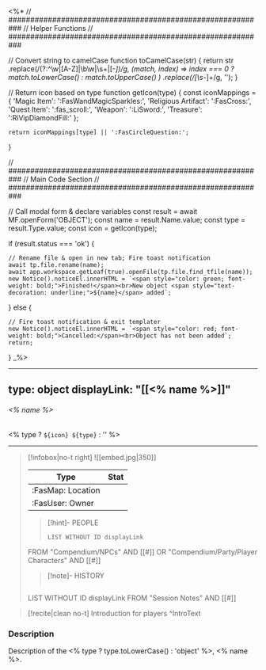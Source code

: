 <%*
// ###########################################################
//                        Helper Functions
// ###########################################################

// Convert string to camelCase
function toCamelCase(str) {
  return str
    .replace(/(?:^\w|[A-Z]|\b\w|\s+|[-_])/g, (match, index) =>
      index === 0 ? match.toLowerCase() : match.toUpperCase()
    )
    .replace(/[\s-_]+/g, '');
}

// Return icon based on type
function getIcon(type) {
    const iconMappings = {
        'Magic Item': ':FasWandMagicSparkles:',
        'Religious Artifact': ':FasCross:',
        'Quest Item': ':fas_scroll:',
        'Weapon': ':LiSword:',
        'Treasure': ':RiVipDiamondFill:'
    };

    return iconMappings[type] || ':FasCircleQuestion:';
}

// ###########################################################
//                        Main Code Section
// ###########################################################

// Call modal form & declare variables
const result = await MF.openForm('OBJECT');
const name = result.Name.value;
const type = result.Type.value;
const icon = getIcon(type);

if (result.status === 'ok') {

    // Rename file & open in new tab; Fire toast notification
    await tp.file.rename(name);
    await app.workspace.getLeaf(true).openFile(tp.file.find_tfile(name));
    new Notice().noticeEl.innerHTML = `<span style="color: green; font-weight: bold;">Finished!</span><br>New object <span style="text-decoration: underline;">${name}</span> added`;

} else {

    // Fire toast notification & exit templater
    new Notice().noticeEl.innerHTML = `<span style="color: red; font-weight: bold;">Cancelled:</span><br>Object has not been added`;
    return;
}
_%>

---
type: object
displayLink: "[[<% name %>]]"
---

###### <% name %>
<span class="sub2"><% type ? `${icon} ${type}` : '' %></span>
___

> [!infobox|no-t right]
> ![[embed.jpg|350]]
>
> | Type | Stat |
> | ---- | ---- |
> | :FasMap: Location | |
> | :FasUser: Owner | |
>
>>[!hint]- PEOPLE
>>```dataview
>>LIST WITHOUT ID displayLink
>FROM "Compendium/NPCs" AND [[#]] OR "Compendium/Party/Player Characters" AND [[#]]
>
>>[!note]- HISTORY
>>```dataview
>LIST WITHOUT ID displayLink
>FROM "Session Notes" AND [[#]]

> [!recite|clean no-t]
>	Introduction for players
>^IntroText

### Description
Description of the  <% type ? type.toLowerCase() : 'object' %>, <% name %>.